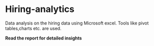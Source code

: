 # Hiring-analytics
Data analysis on the hiring data using Microsoft excel.
Tools like pivot tables,charts etc. are used.

**Read the report for detailed insights** 
